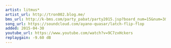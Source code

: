 ```yaml
---
artist: litmus*
artist_url: http://tron002.blog.me/
bms_url: http://k-bms.com/party_pabat/party2015.jsp?board_num=15&num=3&order=reg&odtype=a
song_url: https://soundcloud.com/ayano-quasar/latch-flip-flop
added: 2015-04-30
youtube_url: https://www.youtube.com/watch?v=9C7zxHckers
replaygain: -9.60 dB
---
```

